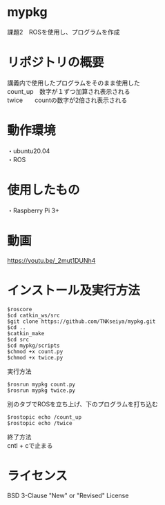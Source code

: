 # mypkg
課題2　ROSを使用し、プログラムを作成
# リポジトリの概要
講義内で使用したプログラムをそのまま使用した  
count_up　数字が１ずつ加算され表示される  
twice　　countの数字が2倍され表示される
# 動作環境
・ubuntu20.04  
・ROS
# 使用したもの
・Raspberry Pi 3+
# 動画
https://youtu.be/_2mut1DUNh4  
# インストール及実行方法
~~~
$roscore  
$cd catkin_ws/src  
$git clone https://github.com/TNKseiya/mypkg.git  
$cd ..  
$catkin_make  
$cd src  
$cd mypkg/scripts  
$chmod +x count.py  
$chmod +x twice.py
~~~
実行方法  
~~~
$rosrun mypkg count.py  
$rosrun mypkg twice.py  
~~~  
別のタブでROSを立ち上げ、下のプログラムを打ち込む  
~~~
$rostopic echo /count_up  
$rostopic echo /twice  
~~~
終了方法  
cntl + cで止まる  
# ライセンス
BSD 3-Clause "New" or "Revised" License
